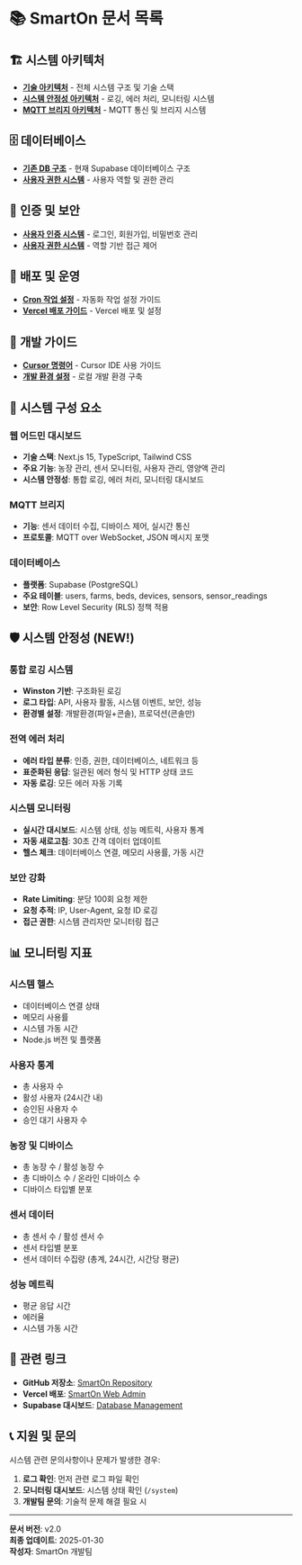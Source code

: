 # 📚 SmartOn 문서 목록

## 🏗️ 시스템 아키텍처
- [**기술 아키텍처**](./TECHNICAL_ARCHITECTURE.md) - 전체 시스템 구조 및 기술 스택
- [**시스템 안정성 아키텍처**](./SYSTEM_STABILITY_ARCHITECTURE.md) - 로깅, 에러 처리, 모니터링 시스템
- [**MQTT 브리지 아키텍처**](./MQTT_BRIDGE_ARCHITECTURE.md) - MQTT 통신 및 브리지 시스템

## 🗄️ 데이터베이스
- [**기존 DB 구조**](./EXISTING_DB_STRUCTURE.md) - 현재 Supabase 데이터베이스 구조
- [**사용자 권한 시스템**](./USER_PERMISSION_SYSTEM.md) - 사용자 역할 및 권한 관리

## 🔐 인증 및 보안
- [**사용자 인증 시스템**](./USER_AUTH_SYSTEM.md) - 로그인, 회원가입, 비밀번호 관리
- [**사용자 권한 시스템**](./USER_PERMISSION_SYSTEM.md) - 역할 기반 접근 제어

## 🚀 배포 및 운영
- [**Cron 작업 설정**](./CRON_SETUP.md) - 자동화 작업 설정 가이드
- [**Vercel 배포 가이드**](./VERCEL_DEPLOYMENT.md) - Vercel 배포 및 설정

## 📱 개발 가이드
- [**Cursor 명령어**](./CURSOR_COMMANDS.md) - Cursor IDE 사용 가이드
- [**개발 환경 설정**](./DEVELOPMENT_SETUP.md) - 로컬 개발 환경 구축

## 🔧 시스템 구성 요소

### 웹 어드민 대시보드
- **기술 스택**: Next.js 15, TypeScript, Tailwind CSS
- **주요 기능**: 농장 관리, 센서 모니터링, 사용자 관리, 영양액 관리
- **시스템 안정성**: 통합 로깅, 에러 처리, 모니터링 대시보드

### MQTT 브리지
- **기능**: 센서 데이터 수집, 디바이스 제어, 실시간 통신
- **프로토콜**: MQTT over WebSocket, JSON 메시지 포맷

### 데이터베이스
- **플랫폼**: Supabase (PostgreSQL)
- **주요 테이블**: users, farms, beds, devices, sensors, sensor_readings
- **보안**: Row Level Security (RLS) 정책 적용

## 🛡️ 시스템 안정성 (NEW!)

### 통합 로깅 시스템
- **Winston 기반**: 구조화된 로깅
- **로그 타입**: API, 사용자 활동, 시스템 이벤트, 보안, 성능
- **환경별 설정**: 개발환경(파일+콘솔), 프로덕션(콘솔만)

### 전역 에러 처리
- **에러 타입 분류**: 인증, 권한, 데이터베이스, 네트워크 등
- **표준화된 응답**: 일관된 에러 형식 및 HTTP 상태 코드
- **자동 로깅**: 모든 에러 자동 기록

### 시스템 모니터링
- **실시간 대시보드**: 시스템 상태, 성능 메트릭, 사용자 통계
- **자동 새로고침**: 30초 간격 데이터 업데이트
- **헬스 체크**: 데이터베이스 연결, 메모리 사용률, 가동 시간

### 보안 강화
- **Rate Limiting**: 분당 100회 요청 제한
- **요청 추적**: IP, User-Agent, 요청 ID 로깅
- **접근 권한**: 시스템 관리자만 모니터링 접근

## 📊 모니터링 지표

### 시스템 헬스
- 데이터베이스 연결 상태
- 메모리 사용률
- 시스템 가동 시간
- Node.js 버전 및 플랫폼

### 사용자 통계
- 총 사용자 수
- 활성 사용자 (24시간 내)
- 승인된 사용자 수
- 승인 대기 사용자 수

### 농장 및 디바이스
- 총 농장 수 / 활성 농장 수
- 총 디바이스 수 / 온라인 디바이스 수
- 디바이스 타입별 분포

### 센서 데이터
- 총 센서 수 / 활성 센서 수
- 센서 타입별 분포
- 센서 데이터 수집량 (총계, 24시간, 시간당 평균)

### 성능 메트릭
- 평균 응답 시간
- 에러율
- 시스템 가동 시간

## 🔗 관련 링크

- **GitHub 저장소**: [SmartOn Repository](https://github.com/velomano/smart_on)
- **Vercel 배포**: [SmartOn Web Admin](https://web-admin-smart-on.vercel.app)
- **Supabase 대시보드**: [Database Management](https://supabase.com/dashboard)

## 📞 지원 및 문의

시스템 관련 문의사항이나 문제가 발생한 경우:

1. **로그 확인**: 먼저 관련 로그 파일 확인
2. **모니터링 대시보드**: 시스템 상태 확인 (`/system`)
3. **개발팀 문의**: 기술적 문제 해결 필요 시

---

**문서 버전**: v2.0  
**최종 업데이트**: 2025-01-30  
**작성자**: SmartOn 개발팀
